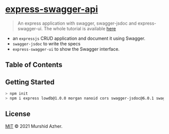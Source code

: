 # [express-swagger-api](https://github.com/murshidazher/express-swagger-api.git)

> An express application with swagger, swagger-jsdoc and express-swagger-ui. The whole tutorial is available [here](https://www.youtube.com/watch?v=S8kmHtQeflo)

- an `expressjs` CRUD application and document it using Swagger.
- `swagger-jsdoc` to write the specs
- `express-swagger-ui` to show the Swagger interface.

## Table of Contents

## Getting Started

```sh
> npm init
> npm i express lowdb@1.0.0 morgan nanoid cors swagger-jsdoc@6.0.1 swagger-ui-express
```

## License

[MIT](LICENSE) © 2021 Murshid Azher.
